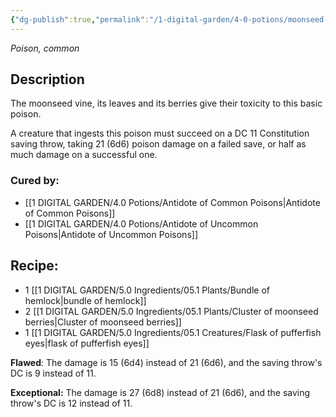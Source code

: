 ```yaml
---
{"dg-publish":true,"permalink":"/1-digital-garden/4-0-potions/moonseed-poison/","tags":["potion","extracurricular","common"]}
---
```


*Poison, common* 

## Description

The moonseed vine, its leaves and its berries give their toxicity to this basic poison. 

A creature that ingests this poison must succeed on a DC 11 Constitution saving throw, taking 21 (6d6) poison damage on a failed save, or half as much damage on a successful one.

### Cured by: 
- [[1 DIGITAL GARDEN/4.0 Potions/Antidote of Common Poisons\|Antidote of Common Poisons]]
- [[1 DIGITAL GARDEN/4.0 Potions/Antidote of Uncommon Poisons\|Antidote of Uncommon Poisons]]

## Recipe:

- 1 [[1 DIGITAL GARDEN/5.0 Ingredients/05.1 Plants/Bundle of hemlock\|bundle of hemlock]]
- 2 [[1 DIGITAL GARDEN/5.0 Ingredients/05.1 Plants/Cluster of moonseed berries\|Cluster of moonseed berries]]
- 1 [[1 DIGITAL GARDEN/5.0 Ingredients/05.1 Creatures/Flask of pufferfish eyes\|flask of pufferfish eyes]]

**Flawed**:
The damage is 15 (6d4) instead of 21 (6d6), and the saving throw's DC is 9 instead of 11.

**Exceptional:** 
The damage is 27 (6d8) instead of 21 (6d6), and the saving throw's DC is 12 instead of 11.
